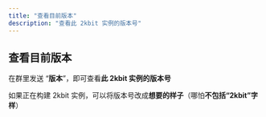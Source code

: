 ```yaml
---
title: "查看目前版本"
description: "查看此 2kbit 实例的版本号"
---
```


## 查看目前版本

在群里发送 “**版本**”，即可查看**此 2kbit 实例的版本号**

如果正在构建 2kbit 实例，可以将版本号改成**想要的样子**（哪怕**不包括“2kbit”字样**）